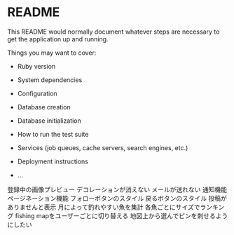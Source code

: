 # README

This README would normally document whatever steps are necessary to get the
application up and running.

Things you may want to cover:

* Ruby version

* System dependencies

* Configuration

* Database creation

* Database initialization

* How to run the test suite

* Services (job queues, cache servers, search engines, etc.)

* Deployment instructions

* ...

登録中の画像プレビュー
デコレーションが消えない
メールが送れない
通知機能
ページネーション機能
フォローボタンのスタイル
戻るボタンのスタイル
投稿がありませんと表示
月によって釣れやすい魚を集計
各魚ごとにサイズでランキング
fishing mapをユーザーごとに切り替える
地図上から選んでピンを刺せるようにしたい

